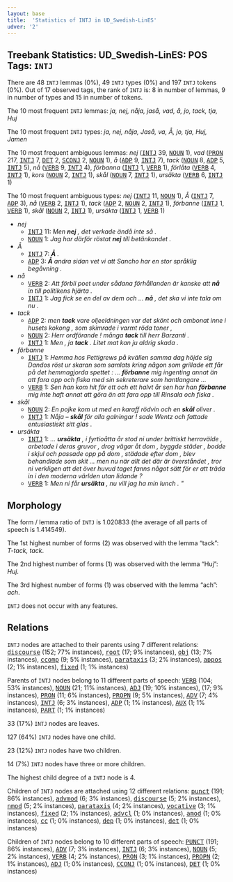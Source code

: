 ```yaml
---
layout: base
title:  'Statistics of INTJ in UD_Swedish-LinES'
udver: '2'
---
```


## Treebank Statistics: UD_Swedish-LinES: POS Tags: `INTJ`

There are 48 `INTJ` lemmas (0%), 49 `INTJ` types (0%) and 197 `INTJ` tokens (0%).
Out of 17 observed tags, the rank of `INTJ` is: 8 in number of lemmas, 9 in number of types and 15 in number of tokens.

The 10 most frequent `INTJ` lemmas: <em>ja, nej, nåja, jaså, vad, å, jo, tack, tja, Huj</em>

The 10 most frequent `INTJ` types:  <em>ja, nej, nåja, Jaså, va, Å, jo, tja, Huj, Jamen</em>

The 10 most frequent ambiguous lemmas: <em>nej</em> (<tt><a href="sv_lines-pos-INTJ.html">INTJ</a></tt> 39, <tt><a href="sv_lines-pos-NOUN.html">NOUN</a></tt> 1), <em>vad</em> (<tt><a href="sv_lines-pos-PRON.html">PRON</a></tt> 217, <tt><a href="sv_lines-pos-INTJ.html">INTJ</a></tt> 7, <tt><a href="sv_lines-pos-DET.html">DET</a></tt> 2, <tt><a href="sv_lines-pos-SCONJ.html">SCONJ</a></tt> 2, <tt><a href="sv_lines-pos-NOUN.html">NOUN</a></tt> 1), <em>å</em> (<tt><a href="sv_lines-pos-ADP.html">ADP</a></tt> 9, <tt><a href="sv_lines-pos-INTJ.html">INTJ</a></tt> 7), <em>tack</em> (<tt><a href="sv_lines-pos-NOUN.html">NOUN</a></tt> 8, <tt><a href="sv_lines-pos-ADP.html">ADP</a></tt> 5, <tt><a href="sv_lines-pos-INTJ.html">INTJ</a></tt> 5), <em>nå</em> (<tt><a href="sv_lines-pos-VERB.html">VERB</a></tt> 9, <tt><a href="sv_lines-pos-INTJ.html">INTJ</a></tt> 4), <em>förbanna</em> (<tt><a href="sv_lines-pos-INTJ.html">INTJ</a></tt> 1, <tt><a href="sv_lines-pos-VERB.html">VERB</a></tt> 1), <em>förlåta</em> (<tt><a href="sv_lines-pos-VERB.html">VERB</a></tt> 4, <tt><a href="sv_lines-pos-INTJ.html">INTJ</a></tt> 1), <em>kors</em> (<tt><a href="sv_lines-pos-NOUN.html">NOUN</a></tt> 2, <tt><a href="sv_lines-pos-INTJ.html">INTJ</a></tt> 1), <em>skål</em> (<tt><a href="sv_lines-pos-NOUN.html">NOUN</a></tt> 7, <tt><a href="sv_lines-pos-INTJ.html">INTJ</a></tt> 1), <em>ursäkta</em> (<tt><a href="sv_lines-pos-VERB.html">VERB</a></tt> 6, <tt><a href="sv_lines-pos-INTJ.html">INTJ</a></tt> 1)

The 10 most frequent ambiguous types:  <em>nej</em> (<tt><a href="sv_lines-pos-INTJ.html">INTJ</a></tt> 11, <tt><a href="sv_lines-pos-NOUN.html">NOUN</a></tt> 1), <em>Å</em> (<tt><a href="sv_lines-pos-INTJ.html">INTJ</a></tt> 7, <tt><a href="sv_lines-pos-ADP.html">ADP</a></tt> 3), <em>nå</em> (<tt><a href="sv_lines-pos-VERB.html">VERB</a></tt> 2, <tt><a href="sv_lines-pos-INTJ.html">INTJ</a></tt> 1), <em>tack</em> (<tt><a href="sv_lines-pos-ADP.html">ADP</a></tt> 2, <tt><a href="sv_lines-pos-NOUN.html">NOUN</a></tt> 2, <tt><a href="sv_lines-pos-INTJ.html">INTJ</a></tt> 1), <em>förbanne</em> (<tt><a href="sv_lines-pos-INTJ.html">INTJ</a></tt> 1, <tt><a href="sv_lines-pos-VERB.html">VERB</a></tt> 1), <em>skål</em> (<tt><a href="sv_lines-pos-NOUN.html">NOUN</a></tt> 2, <tt><a href="sv_lines-pos-INTJ.html">INTJ</a></tt> 1), <em>ursäkta</em> (<tt><a href="sv_lines-pos-INTJ.html">INTJ</a></tt> 1, <tt><a href="sv_lines-pos-VERB.html">VERB</a></tt> 1)


* <em>nej</em>
  * <tt><a href="sv_lines-pos-INTJ.html">INTJ</a></tt> 11: <em>Men <b>nej</b> , det verkade ändå inte så .</em>
  * <tt><a href="sv_lines-pos-NOUN.html">NOUN</a></tt> 1: <em>Jag har därför röstat <b>nej</b> till betänkandet .</em>
* <em>Å</em>
  * <tt><a href="sv_lines-pos-INTJ.html">INTJ</a></tt> 7: <em><b>Å</b> .</em>
  * <tt><a href="sv_lines-pos-ADP.html">ADP</a></tt> 3: <em><b>Å</b> andra sidan vet vi att Sancho har en stor språklig begåvning .</em>
* <em>nå</em>
  * <tt><a href="sv_lines-pos-VERB.html">VERB</a></tt> 2: <em>Att förbli poet under sådana förhållanden är kanske att <b>nå</b> in till politikens hjärta .</em>
  * <tt><a href="sv_lines-pos-INTJ.html">INTJ</a></tt> 1: <em>Jag fick se en del av dem och ... <b>nå</b> , det ska vi inte tala om nu .</em>
* <em>tack</em>
  * <tt><a href="sv_lines-pos-ADP.html">ADP</a></tt> 2: <em>men <b>tack</b> vare oljeeldningen var det skönt och ombonat inne i husets kokong , som skimrade i varmt röda toner ,</em>
  * <tt><a href="sv_lines-pos-NOUN.html">NOUN</a></tt> 2: <em>Herr ordförande ! många <b>tack</b> till herr Barzanti .</em>
  * <tt><a href="sv_lines-pos-INTJ.html">INTJ</a></tt> 1: <em>Men , ja <b>tack</b> . Litet mat kan ju aldrig skada .</em>
* <em>förbanne</em>
  * <tt><a href="sv_lines-pos-INTJ.html">INTJ</a></tt> 1: <em>Hemma hos Pettigrews på kvällen samma dag höjde sig Dandos röst ur skaran som samlats kring någon som grillade ett får på det hemmagjorda spettet : ... <b>förbanne</b> mig ingenting annat än att fara opp och fiska med sin sekreterare som hantlangare ...</em>
  * <tt><a href="sv_lines-pos-VERB.html">VERB</a></tt> 1: <em>Sen han kom hit för ett och ett halvt år sen har han <b>förbanne</b> mig inte haft annat att göra än att fara opp till Rinsala och fiska .</em>
* <em>skål</em>
  * <tt><a href="sv_lines-pos-NOUN.html">NOUN</a></tt> 2: <em>En pojke kom ut med en karaff rödvin och en <b>skål</b> oliver .</em>
  * <tt><a href="sv_lines-pos-INTJ.html">INTJ</a></tt> 1: <em>Nåja – <b>skål</b> för alla galningar ! sade Wentz och fattade entusiastiskt sitt glas .</em>
* <em>ursäkta</em>
  * <tt><a href="sv_lines-pos-INTJ.html">INTJ</a></tt> 1: <em>... <b>ursäkta</b> , i fyrtioåtta år stod ni under brittiskt herravälde , arbetade i deras gruvor , drog vägar åt dom , byggde städer , bodde i skjul och passade opp på dom , städade efter dom , blev behandlade som skit ... men nu när allt det där är överståndet , tror ni verkligen att det över huvud taget fanns något sätt för er att träda in i den moderna världen utan lidande ?</em>
  * <tt><a href="sv_lines-pos-VERB.html">VERB</a></tt> 1: <em>Men ni får <b>ursäkta</b> , nu vill jag ha min lunch . "</em>

## Morphology

The form / lemma ratio of `INTJ` is 1.020833 (the average of all parts of speech is 1.414549).

The 1st highest number of forms (2) was observed with the lemma “tack”: <em>T-tack, tack</em>.

The 2nd highest number of forms (1) was observed with the lemma “Huj”: <em>Huj</em>.

The 3rd highest number of forms (1) was observed with the lemma “ach”: <em>ach</em>.

`INTJ` does not occur with any features.


## Relations

`INTJ` nodes are attached to their parents using 7 different relations: <tt><a href="sv_lines-dep-discourse.html">discourse</a></tt> (152; 77% instances), <tt><a href="sv_lines-dep-root.html">root</a></tt> (17; 9% instances), <tt><a href="sv_lines-dep-obj.html">obj</a></tt> (13; 7% instances), <tt><a href="sv_lines-dep-ccomp.html">ccomp</a></tt> (9; 5% instances), <tt><a href="sv_lines-dep-parataxis.html">parataxis</a></tt> (3; 2% instances), <tt><a href="sv_lines-dep-appos.html">appos</a></tt> (2; 1% instances), <tt><a href="sv_lines-dep-fixed.html">fixed</a></tt> (1; 1% instances)

Parents of `INTJ` nodes belong to 11 different parts of speech: <tt><a href="sv_lines-pos-VERB.html">VERB</a></tt> (104; 53% instances), <tt><a href="sv_lines-pos-NOUN.html">NOUN</a></tt> (21; 11% instances), <tt><a href="sv_lines-pos-ADJ.html">ADJ</a></tt> (19; 10% instances),  (17; 9% instances), <tt><a href="sv_lines-pos-PRON.html">PRON</a></tt> (11; 6% instances), <tt><a href="sv_lines-pos-PROPN.html">PROPN</a></tt> (9; 5% instances), <tt><a href="sv_lines-pos-ADV.html">ADV</a></tt> (7; 4% instances), <tt><a href="sv_lines-pos-INTJ.html">INTJ</a></tt> (6; 3% instances), <tt><a href="sv_lines-pos-ADP.html">ADP</a></tt> (1; 1% instances), <tt><a href="sv_lines-pos-AUX.html">AUX</a></tt> (1; 1% instances), <tt><a href="sv_lines-pos-PART.html">PART</a></tt> (1; 1% instances)

33 (17%) `INTJ` nodes are leaves.

127 (64%) `INTJ` nodes have one child.

23 (12%) `INTJ` nodes have two children.

14 (7%) `INTJ` nodes have three or more children.

The highest child degree of a `INTJ` node is 4.

Children of `INTJ` nodes are attached using 12 different relations: <tt><a href="sv_lines-dep-punct.html">punct</a></tt> (191; 86% instances), <tt><a href="sv_lines-dep-advmod.html">advmod</a></tt> (6; 3% instances), <tt><a href="sv_lines-dep-discourse.html">discourse</a></tt> (5; 2% instances), <tt><a href="sv_lines-dep-nmod.html">nmod</a></tt> (5; 2% instances), <tt><a href="sv_lines-dep-parataxis.html">parataxis</a></tt> (4; 2% instances), <tt><a href="sv_lines-dep-vocative.html">vocative</a></tt> (3; 1% instances), <tt><a href="sv_lines-dep-fixed.html">fixed</a></tt> (2; 1% instances), <tt><a href="sv_lines-dep-advcl.html">advcl</a></tt> (1; 0% instances), <tt><a href="sv_lines-dep-amod.html">amod</a></tt> (1; 0% instances), <tt><a href="sv_lines-dep-cc.html">cc</a></tt> (1; 0% instances), <tt><a href="sv_lines-dep-dep.html">dep</a></tt> (1; 0% instances), <tt><a href="sv_lines-dep-det.html">det</a></tt> (1; 0% instances)

Children of `INTJ` nodes belong to 10 different parts of speech: <tt><a href="sv_lines-pos-PUNCT.html">PUNCT</a></tt> (191; 86% instances), <tt><a href="sv_lines-pos-ADV.html">ADV</a></tt> (7; 3% instances), <tt><a href="sv_lines-pos-INTJ.html">INTJ</a></tt> (6; 3% instances), <tt><a href="sv_lines-pos-NOUN.html">NOUN</a></tt> (5; 2% instances), <tt><a href="sv_lines-pos-VERB.html">VERB</a></tt> (4; 2% instances), <tt><a href="sv_lines-pos-PRON.html">PRON</a></tt> (3; 1% instances), <tt><a href="sv_lines-pos-PROPN.html">PROPN</a></tt> (2; 1% instances), <tt><a href="sv_lines-pos-ADJ.html">ADJ</a></tt> (1; 0% instances), <tt><a href="sv_lines-pos-CCONJ.html">CCONJ</a></tt> (1; 0% instances), <tt><a href="sv_lines-pos-DET.html">DET</a></tt> (1; 0% instances)

